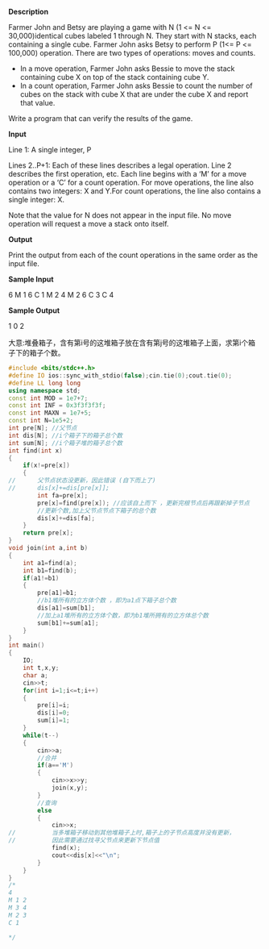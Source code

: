 **Description**

Farmer John and Betsy are playing a game with N (1 <= N <= 30,000)identical cubes labeled 1 through N. They start with N stacks, each containing a single cube. Farmer John asks Betsy to perform P (1<= P <= 100,000) operation. There are two types of operations:
moves and counts.

* In a move operation, Farmer John asks Bessie to move the stack containing cube X on top of the stack containing cube Y.
* In a count operation, Farmer John asks Bessie to count the number of cubes on the stack with cube X that are under the cube X and report that value.

Write a program that can verify the results of the game.

**Input**

Line 1: A single integer, P

Lines 2..P+1: Each of these lines describes a legal operation. Line 2 describes the first operation, etc. Each line begins with a ‘M’ for a move operation or a ‘C’ for a count operation. For move operations, the line also contains two integers: X and Y.For count operations, the line also contains a single integer: X.

Note that the value for N does not appear in the input file. No move operation will request a move a stack onto itself.

**Output**

Print the output from each of the count operations in the same order as the input file.

**Sample Input**

6
M 1 6
C 1
M 2 4
M 2 6
C 3
C 4

**Sample Output**

1
0
2

大意:堆叠箱子，含有第i号的这堆箱子放在含有第j号的这堆箱子上面，求第i个箱子下的箱子个数。

```c++
#include <bits/stdc++.h>
#define IO ios::sync_with_stdio(false);cin.tie(0);cout.tie(0);
#define LL long long
using namespace std;
const int MOD = 1e7+7;
const int INF = 0x3f3f3f3f;
const int MAXN = 1e7+5;
const int N=1e5+2;
int pre[N]; //父节点 
int dis[N]; //i个箱子下的箱子总个数 
int sum[N]; //i个箱子堆的箱子总个数 
int find(int x)
{
	if(x!=pre[x])
	{
//		父节点状态没更新，因此错误 (自下而上了) 
//		dis[x]+=dis[pre[x]];
		int fa=pre[x];
		pre[x]=find(pre[x]); //应该自上而下 ，更新完根节点后再跟新掉子节点 
		//更新个数,加上父节点节点下箱子的总个数 
		dis[x]+=dis[fa];
	}
	return pre[x]; 
}
void join(int a,int b)
{
	int a1=find(a);
	int b1=find(b);
	if(a1!=b1)
	{
		pre[a1]=b1;
		//b1堆所有的立方体个数 ，即为a1点下箱子总个数 
		dis[a1]=sum[b1]; 
		//加上a1堆所有的立方体个数，即为b1堆所拥有的立方体总个数 
		sum[b1]+=sum[a1]; 
	}
}
int main()
{
	IO;
	int t,x,y;
	char a;
	cin>>t;
	for(int i=1;i<=t;i++)
	{
		pre[i]=i;
		dis[i]=0;
		sum[i]=1;
	}
	while(t--)
	{
		cin>>a;
		//合并 
		if(a=='M')
		{
			cin>>x>>y;
			join(x,y);
		}
		//查询 
		else
		{
			cin>>x;
//			当多堆箱子移动到其他堆箱子上时,箱子上的子节点高度并没有更新，
//			因此需要通过找寻父节点来更新下节点值 
			find(x); 
			cout<<dis[x]<<"\n";
		}
	}
}
/*
4
M 1 2
M 3 4
M 2 3
C 1

*/

```

